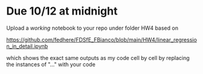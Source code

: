 # Due 10/12 at midnight

Upload a _working_ notebook to your repo under folder HW4 based on 

https://github.com/fedhere/FDSfE_FBianco/blob/main/HW4/linear_regression_in_detail.ipynb

which shows the exact same outputs as my code cell by cell by replacing the instances of "..." with your code

